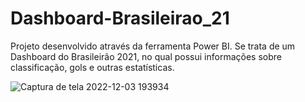 # Dashboard-Brasileirao_21

Projeto desenvolvido através da ferramenta Power BI. Se trata de um Dashboard do Brasileirão 2021, no qual possui informações sobre classificação, gols e outras estatísticas.



![Captura de tela 2022-12-03 193934](https://user-images.githubusercontent.com/55302289/205465016-8de08ec3-9a96-44ae-8eb2-d0dd4883ebd3.png)
